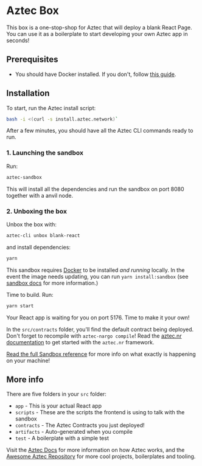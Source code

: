 # Aztec Box

This box is a one-stop-shop for Aztec that will deploy a blank React Page. You can use it as a boilerplate to start developing your own Aztec app in seconds!

## Prerequisites

- You should have Docker installed. If you don't, follow [this guide](https://docs.aztec.network/dev_docs/getting_started/quickstart#install-docker).

## Installation

To start, run the Aztec install script:

```bash
bash -i <(curl -s install.aztec.network)`
```

After a few minutes, you should have all the Aztec CLI commands ready to run.

### 1. Launching the sandbox

Run:

```bash
aztec-sandbox
```

This will install all the dependencies and run the sandbox on port 8080 together with a anvil node.

### 2. Unboxing the box

Unbox the box with:

```bash
aztec-cli unbox blank-react
```

and install dependencies:

```bash
yarn
```

This sandbox requires [Docker](https://www.docker.com/) to be installed _and running_ locally. In the event the image needs updating, you can run `yarn install:sandbox` (see [sandbox docs](https://docs.aztec.network/developers/cli/main) for more information.)

Time to build. Run:

```bash
yarn start
```

Your React app is waiting for you on port 5176. Time to make it your own!

In the `src/contracts` folder, you'll find the default contract being deployed. Don't forget to recompile with `aztec-nargo compile`! Read the [aztec.nr documentation](https://docs.aztec.network/dev_docs/contracts/main) to get started with the `aztec.nr` framework.

[Read the full Sandbox reference](https://docs.aztec.network/dev_docs/cli/sandbox-reference) for more info on what exactly is happening on your machine!

## More info

There are five folders in your `src` folder:

- `app` - This is your actual React app
- `scripts` - These are the scripts the frontend is using to talk with the sandbox
- `contracts` - The Aztec Contracts you just deployed!
- `artifacts` - Auto-generated when you compile
- `test` - A boilerplate with a simple test

Visit the [Aztec Docs](https://docs.aztec.network) for more information on how Aztec works, and the [Awesome Aztec Repository](https://github.com/AztecProtocol/awesome-aztec) for more cool projects, boilerplates and tooling.
